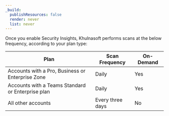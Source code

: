 ```yaml
---
_build:
  publishResources: false
  render: never
  list: never
---
```


Once you enable Security Insights, Khulnasoft performs scans at the below frequency, according to your plan type:

| Plan | Scan Frequency | On-Demand |
| --- | --- | --- |
| Accounts with a Pro, Business or Enterprise Zone | Daily | Yes |
| Accounts with a Teams Standard or Enterprise plan | Daily | Yes |
| All other accounts | Every three days | No |
